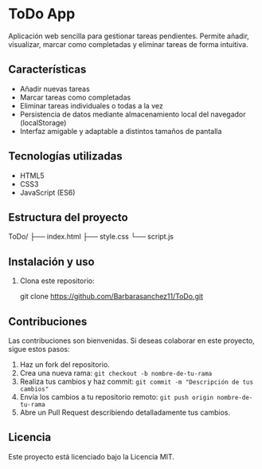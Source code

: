 # ToDo App

Aplicación web sencilla para gestionar tareas pendientes. Permite añadir, visualizar, marcar como completadas y eliminar tareas de forma intuitiva.

## Características

- Añadir nuevas tareas
- Marcar tareas como completadas
- Eliminar tareas individuales o todas a la vez
- Persistencia de datos mediante almacenamiento local del navegador (localStorage)
- Interfaz amigable y adaptable a distintos tamaños de pantalla

## Tecnologías utilizadas

- HTML5
- CSS3
- JavaScript (ES6)

## Estructura del proyecto

ToDo/
├── index.html
├── style.css
└── script.js

## Instalación y uso

1. Clona este repositorio:

   git clone https://github.com/Barbarasanchez11/ToDo.git

## Contribuciones

Las contribuciones son bienvenidas. Si deseas colaborar en este proyecto, sigue estos pasos:

1. Haz un fork del repositorio.
2. Crea una nueva rama: `git checkout -b nombre-de-tu-rama`
3. Realiza tus cambios y haz commit: `git commit -m "Descripción de tus cambios"`
4. Envía los cambios a tu repositorio remoto: `git push origin nombre-de-tu-rama`
5. Abre un Pull Request describiendo detalladamente tus cambios.

## Licencia

Este proyecto está licenciado bajo la Licencia MIT.
